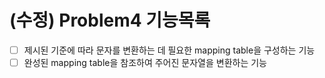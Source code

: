# (수정) Problem4 기능목록

- [ ] 제시된 기준에 따라 문자를 변환하는 데 필요한 mapping table을 구성하는 기능
- [ ] 완성된 mapping table을 참조하여 주어진 문자열을 변환하는 기능